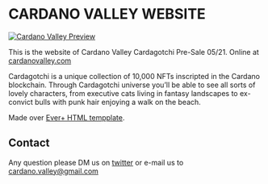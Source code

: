 CARDANO VALLEY WEBSITE
======================

[![Cardano Valley Preview](https://raw.githubusercontent.com/cardanovalley/website/master/assets/banner.jpg)](https://cardanovalley.com/)

This is the website of Cardano Valley Cardagotchi Pre-Sale 05/21. Online at [cardanovalley.com](https://cardanovalley.com/)

Cardagotchi is a unique collection of 10,000 NFTs inscripted in the Cardano blockchain. Through Cardagotchi universe you’ll be able to see all sorts of lovely characters, from executive cats living in fantasy landscapes to ex-convict bulls with punk hair enjoying a walk on the beach.

Made over [Ever+ HTML tempplate](https://themeforest.net/item/ever-responsive-multipurpose-html-template/14579653).

## Contact

Any question please DM us on [twitter](https://twitter.com/CardanoValley)  or e-mail us to [cardano.valley@gmail.com](mailto:cardano.valley@gmail.com)

